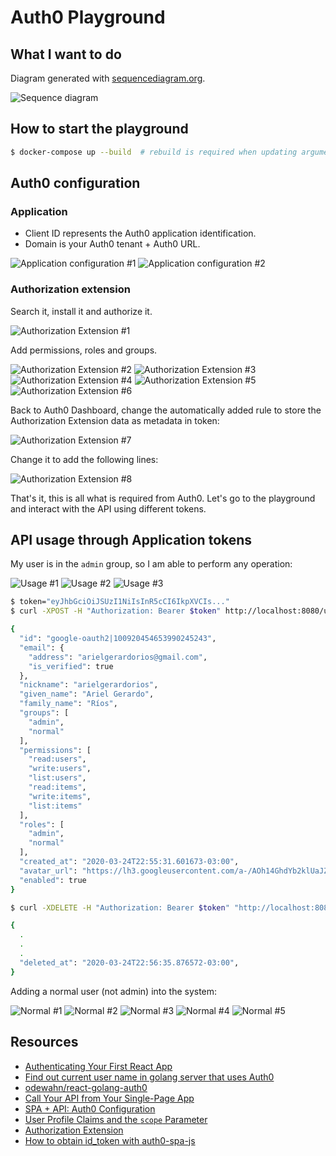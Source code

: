 # Auth0 Playground

## What I want to do

Diagram generated with [sequencediagram.org][1].

![Sequence diagram](./docs/sequence-diagram.png)

## How to start the playground

```bash
$ docker-compose up --build  # rebuild is required when updating arguments!
```

## Auth0 configuration

### Application

* Client ID represents the Auth0 application identification.
* Domain is your Auth0 tenant + Auth0 URL.

![Application configuration #1](./docs/application_1.png)
![Application configuration #2](./docs/application_2.png)

### Authorization extension

Search it, install it and authorize it.

![Authorization Extension #1](./docs/extensions_1.png)

Add permissions, roles and groups.

![Authorization Extension #2](./docs/extensions_2.png)
![Authorization Extension #3](./docs/extensions_3.png)
![Authorization Extension #4](./docs/extensions_4.png)
![Authorization Extension #5](./docs/extensions_5.png)
![Authorization Extension #6](./docs/extensions_6.png)

Back to Auth0 Dashboard, change the automatically added rule to store the
Authorization Extension data as metadata in token:

![Authorization Extension #7](./docs/extensions_7.png)

Change it to add the following lines:

![Authorization Extension #8](./docs/extensions_8.png)

That's it, this is all what is required from Auth0. Let's go to the playground
and interact with the API using different tokens.

## API usage through Application tokens

My user is in the `admin` group, so I am able to perform any operation:

![Usage #1](./docs/usage_1.png)
![Usage #2](./docs/usage_2.png)
![Usage #3](./docs/usage_3.png)

```bash
$ token="eyJhbGciOiJSUzI1NiIsInR5cCI6IkpXVCIs..."
$ curl -XPOST -H "Authorization: Bearer $token" http://localhost:8080/users/ | jq .

{
  "id": "google-oauth2|100920454653990245243",
  "email": {
    "address": "arielgerardorios@gmail.com",
    "is_verified": true
  },
  "nickname": "arielgerardorios",
  "given_name": "Ariel Gerardo",
  "family_name": "Ríos",
  "groups": [
    "admin",
    "normal"
  ],
  "permissions": [
    "read:users",
    "write:users",
    "list:users",
    "read:items",
    "write:items",
    "list:items"
  ],
  "roles": [
    "admin",
    "normal"
  ],
  "created_at": "2020-03-24T22:55:31.601673-03:00",
  "avatar_url": "https://lh3.googleusercontent.com/a-/AOh14GhdYb2klUaJZ4tOWfk6RTbmeDextN5oi1xmH_eW0g",
  "enabled": true
}

$ curl -XDELETE -H "Authorization: Bearer $token" "http://localhost:8080/users/google-oauth2|100920454653990245243" | jq .

{
  .
  .
  .
  "deleted_at": "2020-03-24T22:56:35.876572-03:00",
}
```

Adding a normal user (not admin) into the system:

![Normal #1](./docs/normal_1.png)
![Normal #2](./docs/normal_2.png)
![Normal #3](./docs/normal_3.png)
![Normal #4](./docs/normal_4.png)
![Normal #5](./docs/normal_5.png)

## Resources

* [Authenticating Your First React App](https://auth0.com/blog/authenticating-your-first-react-app/)
* [Find out current user name in golang server that uses Auth0](https://stackoverflow.com/questions/45239257/find-out-current-user-name-in-golang-server-that-uses-auth0)
* [odewahn/react-golang-auth0](https://github.com/odewahn/react-golang-auth0)
* [Call Your API from Your Single-Page App](https://auth0.com/docs/microsites/call-api/call-api-single-page-app)
* [SPA + API: Auth0 Configuration](https://auth0.com/docs/architecture-scenarios/spa-api/part-2)
* [User Profile Claims and the `scope` Parameter](https://auth0.com/docs/api-auth/tutorials/adoption/scope-custom-claims?_ga=2.91955164.779115028.1584866023-783797780.1584866023)
* [Authorization Extension](https://auth0.com/docs/extensions/authorization-extension/v2)
* [How to obtain id_token with auth0-spa-js](https://community.auth0.com/t/how-to-obtain-id-token-with-auth0-spa-js/27574)

[1]: https://sequencediagram.org
